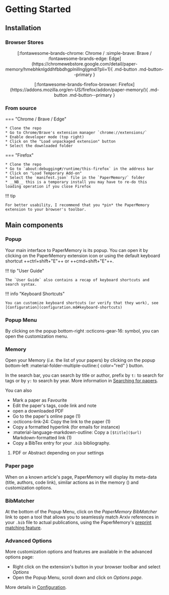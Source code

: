 # Getting Started

## Installation


### Browser Stores


<p align="center" markdown>
[:fontawesome-brands-chrome: Chrome / :simple-brave: Brave / :fontawesome-brands-edge: Edge](https://chromewebstore.google.com/detail/paper-memory/hmebhknlgddhfbbdhgplnillngljgmdi?pli=1){ .md-button .md-button--primary }
</p>
<p align="center" markdown>
  [:fontawesome-brands-firefox-browser: Firefox](https://addons.mozilla.org/en-US/firefox/addon/paper-memory/){ .md-button .md-button--primary }
</p>

<p style="clear: both;" />

### From source

=== "Chrome / Brave / Edge"

    * Clone the repo
    * Go to Chrome/Brave's extension manager `chrome://extensions/`
    * Enable developer mode (top right)
    * Click on the "Load unpackaged extension" button
    * Select the downloaded folder

=== "Firefox"

    * Clone the repo
    * Go to `about:debugging#/runtime/this-firefox` in the address bar
    * Click on "Load Temporary Add-on"
    * Select the `manifest.json` file in the `PaperMemory/` folder
    * __NB__ this is a temporary install you may have to re-do this loading operation if you close Firefox

!!! tip

    For better usability, I recommend that you *pin* the PaperMemory extension to your browser's toolbar.



## Main components

### Popup



Your main interface to PaperMemory is its popup. You can open it by clicking on the PaperMemory extension icon or using the default keyboard shortcut ++ctrl+shift+"E"++ or ++cmd+shift+"E"++.

!!! tip "User Guide"

    The `User Guide` also contains a recap of keyboard shortcuts and search syntax.

!!! info "Keyboard Shortcuts"

    You can customize keyboard shortcuts (or verify that they work), see [Configuration](configuration.md#keyboard-shortcuts)

<p style="clear: both;" />


### Popup Menu


By clicking on the popup bottom-right :octicons-gear-16: symbol, you can open the customization menu.

<p style="clear: both;" />


### Memory


Open your Memory (*i.e.* the list of your papers) by clicking on the popup bottom-left :material-folder-multiple-outline:{ color="red" } button.

In the search bar, you can search by title or author, prefix by `t:` to search for tags or by `y:` to search by year. More information in [Searching for papers](features.md#searching).

You can also

<div class="annotate" markdown>

*  Mark a paper as Favourite
*  Edit the paper's tags, code link and note
*  open a downloaded PDF
*  Go to the paper's online page (1)
* :octicons-link-24: Copy the link to the paper (1)
*  Copy a formatted hyperlink (for emails for instance)
* :material-language-markdown-outline: Copy a `[$title]($url)` Markdown-formatted link (1)
*  Copy a BibTex entry for your `.bib` bibliography.

</div>

1.  PDF or Abstract depending on your settings

### Paper page


When on a known article's page, PaperMemory will display its meta-data (title, authors, code link), similar actions as in the memory () and customization options.

<p style="clear: both;" />

### BibMatcher


At the bottom of the Popup Menu, click on the *PaperMemory BibMatcher* link to open a tool that allows you to seamlessly match Arxiv references in your `.bib` file to actual publications, using the PaperMemory's [preprint matching feature](features.md#preprint-matching).

<p style="clear: both;" />



### Advanced Options


More customization options and features are available in the advanced options page:

* Right click on the extension's button in your browser toolbar and select *Options*
* Open the Popup Menu, scroll down and click on *Options page*.

More details in [Configuration](configuration.md#advanced-options).

<p style="clear: both;" />



